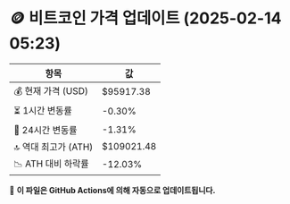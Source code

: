 # 🪙 비트코인 가격 업데이트 (2025-02-14 05:23)

| 항목                | 값 |
|--------------------|----------------|
| 💰 현재 가격 (USD) | $95917.38 |
| ⏳ 1시간 변동률    | -0.30% |
| 📆 24시간 변동률   | -1.31% |
| 🔝 역대 최고가 (ATH) | $109021.48 |
| 📉 ATH 대비 하락률 | -12.03% |

🔄 **이 파일은 GitHub Actions에 의해 자동으로 업데이트됩니다.**
